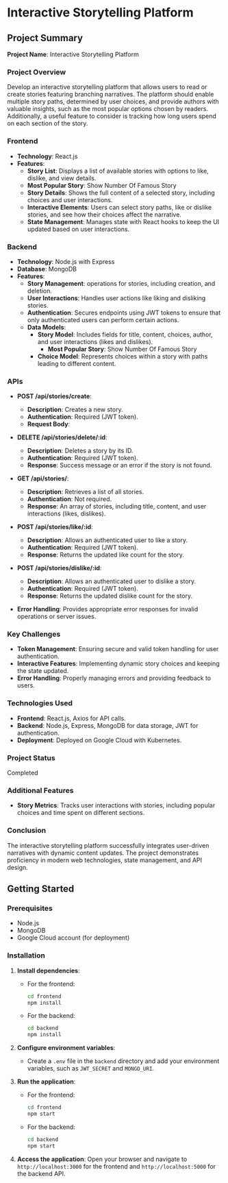 # Interactive Storytelling Platform

## Project Summary

**Project Name**: Interactive Storytelling Platform

### Project Overview

Develop an interactive storytelling platform that allows users to read or create stories featuring branching narratives. The platform should enable multiple story paths, determined by user choices, and provide authors with valuable insights, such as the most popular options chosen by readers. Additionally, a useful feature to consider is tracking how long users spend on each section of the story.

### Frontend

- **Technology**: React.js
- **Features**:
  - **Story List**: Displays a list of available stories with options to like, dislike, and view details.
  - **Most Popular Story**: Show Number Of Famous Story
  - **Story Details**: Shows the full content of a selected story, including choices and user interactions.
  - **Interactive Elements**: Users can select story paths, like or dislike stories, and see how their choices affect the narrative.
  - **State Management**: Manages state with React hooks to keep the UI updated based on user interactions.

### Backend

- **Technology**: Node.js with Express
- **Database**: MongoDB
- **Features**:
  - **Story Management**:  operations for stories, including creation,  and deletion.
  - **User Interactions**: Handles user actions like liking and disliking stories.
  - **Authentication**: Secures endpoints using JWT tokens to ensure that only authenticated users can perform certain actions.
  - **Data Models**:
    - **Story Model**: Includes fields for title, content, choices, author, and user interactions (likes and dislikes).
      - **Most Popular Story**: Show Number Of Famous Story
    - **Choice Model**: Represents choices within a story with paths leading to different content.
  
### APIs
- **POST /api/stories/create**:  
  - **Description**: Creates a new story.  
  - **Authentication**: Required (JWT token).  
  - **Request Body**: 

- **DELETE /api/stories/delete/:id**:  
  - **Description**: Deletes a story by its ID.  
  - **Authentication**: Required (JWT token).  
  - **Response**: Success message or an error if the story is not found.

- **GET /api/stories/**:  
  - **Description**: Retrieves a list of all stories.  
  - **Authentication**: Not required.  
  - **Response**: An array of stories, including title, content, and user interactions (likes, dislikes).

- **POST /api/stories/like/:id**:  
  - **Description**: Allows an authenticated user to like a story.  
  - **Authentication**: Required (JWT token).  
  - **Response**: Returns the updated like count for the story.

- **POST /api/stories/dislike/:id**:  
  - **Description**: Allows an authenticated user to dislike a story.  
  - **Authentication**: Required (JWT token).  
  - **Response**: Returns the updated dislike count for the story.
- **Error Handling**: Provides appropriate error responses for invalid operations or server issues.

### Key Challenges

- **Token Management**: Ensuring secure and valid token handling for user authentication.
- **Interactive Features**: Implementing dynamic story choices and keeping the state updated.
- **Error Handling**: Properly managing errors and providing feedback to users.

### Technologies Used

- **Frontend**: React.js, Axios for API calls.
- **Backend**: Node.js, Express, MongoDB for data storage, JWT for authentication.
- **Deployment**: Deployed on Google Cloud with Kubernetes.

### Project Status

Completed

### Additional Features

- **Story Metrics**: Tracks user interactions with stories, including popular choices and time spent on different sections.

### Conclusion

The interactive storytelling platform successfully integrates user-driven narratives with dynamic content updates. The project demonstrates proficiency in modern web technologies, state management, and API design.

## Getting Started

### Prerequisites

- Node.js
- MongoDB
- Google Cloud account (for deployment)

### Installation



1. **Install dependencies**:
    - For the frontend:
      ```bash
      cd frontend
      npm install
      ```
    - For the backend:
      ```bash
      cd backend
      npm install
      ```

2. **Configure environment variables**:
   - Create a `.env` file in the `backend` directory and add your environment variables, such as `JWT_SECRET` and `MONGO_URI`.

3. **Run the application**:
   - For the frontend:
     ```bash
     cd frontend
     npm start
     ```
   - For the backend:
     ```bash
     cd backend
     npm start
     ```

4. **Access the application**:
   Open your browser and navigate to `http://localhost:3000` for the frontend and `http://localhost:5000` for the backend API.

